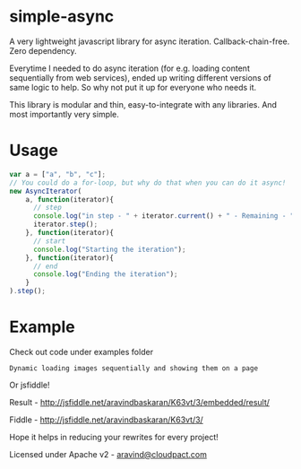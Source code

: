 simple-async
============

A very lightweight javascript library for async iteration. Callback-chain-free. Zero dependency.

Everytime I needed to do async iteration (for e.g. loading content sequentially from web services), ended up writing different versions of same logic to help. So why not put it up for everyone who needs it.

This library is modular and thin, easy-to-integrate with any libraries. And most importantly very simple.

Usage
=====

```js
var a = ["a", "b", "c"];
// You could do a for-loop, but why do that when you can do it async!
new AsyncIterator(
    a, function(iterator){
      // step
      console.log("in step - " + iterator.current() + " - Remaining - " + iterator.remaining());
      iterator.step();
    }, function(iterator){
      // start
      console.log("Starting the iteration");
    }, function(iterator){
      // end
      console.log("Ending the iteration");
    }
).step();

```

Example
======

Check out code under examples folder

    Dynamic loading images sequentially and showing them on a page
    
Or jsfiddle!

Result - http://jsfiddle.net/aravindbaskaran/K63vt/3/embedded/result/

Fiddle - http://jsfiddle.net/aravindbaskaran/K63vt/3/

Hope it helps in reducing your rewrites for every project!

Licensed under Apache v2 - aravind@cloudpact.com
